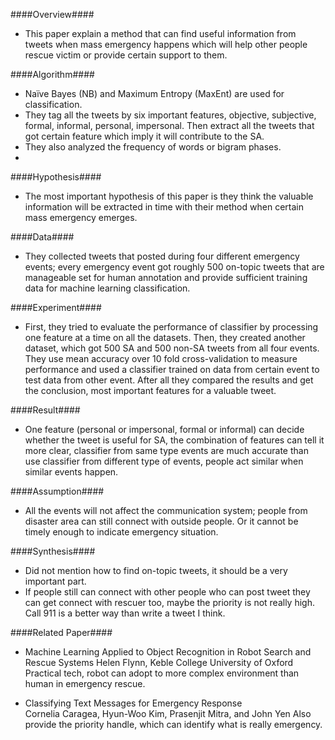 ####Overview####
- This paper explain a method that can find useful information from tweets when mass emergency happens which will help other people rescue victim or provide certain support to them.

####Algorithm####
- Naïve Bayes (NB) and Maximum Entropy (MaxEnt) are used for classification.
- They tag all the tweets by six important features, objective, subjective, formal, informal, personal, impersonal. Then extract all the tweets that got certain feature which imply it will contribute to the SA.
- They also analyzed the frequency of words or bigram phases.
- 
####Hypothesis####
- The most important hypothesis of this paper is they think the valuable information will be extracted in time with their method when certain mass emergency emerges.

####Data####
- They collected tweets that posted during four different emergency events; every emergency event got roughly 500 on-topic tweets that are manageable set for human annotation and provide sufficient training data for machine learning classification.

####Experiment####
- First, they tried to evaluate the performance of classifier by processing one feature at a time on all the datasets. Then, they created another dataset, which got 500 SA and 500 non-SA tweets from all four events.
They use mean accuracy over 10 fold cross-validation to measure performance and used a classifier trained on data from certain event to test data from other event. After all they compared the results and get the conclusion, most important features for a valuable tweet.

####Result####
- One feature (personal or impersonal, formal or informal) can decide whether the tweet is useful for SA, the combination of features can tell it more clear, classifier from same type events are much accurate than use classifier from different type of events, people act similar when similar events happen.

####Assumption####
- All the events will not affect the communication system; people from disaster area can still connect with outside people. Or it cannot be timely enough to indicate emergency situation.

####Synthesis####
- Did not mention how to find on-topic tweets, it should be a very important part.
- If people still can connect with other people who can post tweet they can get connect with rescuer too, maybe the priority is not really high. Call 911 is a better way than write a tweet I think.

####Related Paper####
- Machine Learning Applied to Object Recognition in Robot Search and Rescue Systems    Helen Flynn, Keble College University of Oxford
Practical tech, robot can adopt to more complex environment than human in emergency rescue.

- Classifying Text Messages for Emergency Response   
Cornelia Caragea, Hyun-Woo Kim, Prasenjit Mitra, and John Yen
Also provide the priority handle, which can identify what is really emergency.
